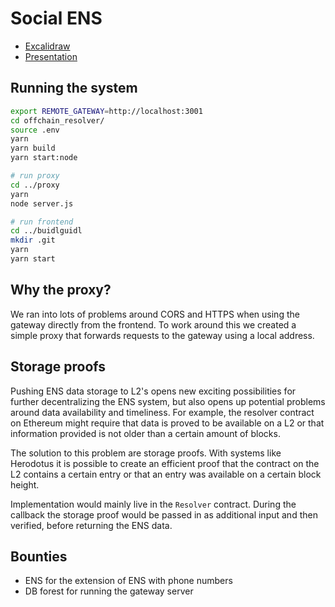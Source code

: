 # Social ENS

- [Excalidraw](https://excalidraw.com/#json=-Bnib0tvubrZUIVZrkSWQ,YdA_3LXs4U-o2UV4ityiOQ)
- [Presentation](https://docs.google.com/presentation/d/1CLFpoRBrp1Bbisu2Ri1YIvz8tq1I4X7_S5MVwPbe5Xw/edit?usp=sharing)

## Running the system

```sh
export REMOTE_GATEWAY=http://localhost:3001
cd offchain_resolver/
source .env
yarn
yarn build
yarn start:node

# run proxy
cd ../proxy
yarn
node server.js

# run frontend
cd ../buidlguidl
mkdir .git
yarn
yarn start
```

## Why the proxy?

We ran into lots of problems around CORS and HTTPS when using the gateway directly from the frontend. To work around this we created a simple proxy that forwards requests to the gateway using a local address.

## Storage proofs

Pushing ENS data storage to L2's opens new exciting possibilities for further decentralizing the ENS system, but also opens up potential problems around data availability and timeliness. For example, the resolver contract on Ethereum might require that data is proved to be available on a L2 or that information provided is not older than a certain amount of blocks.

The solution to this problem are storage proofs. With systems like Herodotus it is possible to create an efficient proof that the contract on the L2 contains a certain entry or that an entry was available on a certain block height.

Implementation would mainly live in the `Resolver` contract. During the callback the storage proof would be passed in as additional input and then verified, before returning the ENS data.

## Bounties

- ENS for the extension of ENS with phone numbers
- DB forest for running the gateway server
 